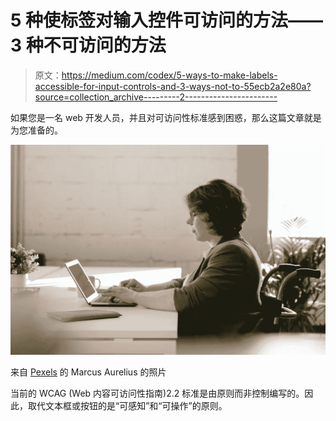 # 5 种使标签对输入控件可访问的方法——3 种不可访问的方法

> 原文：<https://medium.com/codex/5-ways-to-make-labels-accessible-for-input-controls-and-3-ways-not-to-55ecb2a2e80a?source=collection_archive---------2----------------------->

如果您是一名 web 开发人员，并且对可访问性标准感到困惑，那么这篇文章就是为您准备的。

![](img/e9e526be03ad43f8a317d2aa0e1ecdd3.png)

来自 [Pexels](https://www.pexels.com/photo/woman-using-laptop-4064170/?utm_content=attributionCopyText&utm_medium=referral&utm_source=pexels) 的 Marcus Aurelius 的照片

当前的 WCAG (Web 内容可访问性指南)2.2 标准是由原则而非控制编写的。因此，取代文本框或按钮的是“可感知”和“可操作”的原则。